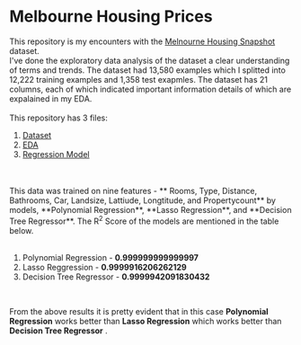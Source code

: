 # Melbourne Housing Prices
This repository is my encounters with the [Melnourne Housing Snapshot](https://www.kaggle.com/dansbecker/melbourne-housing-snapshot) dataset.<br>
I've done the exploratory data analysis of the dataset a clear understanding of terms and trends. The dataset had 13,580 examples which I splitted into 12,222 training examples and 1,358 test exapmles. The dataset has 21 columns, each of which indicated important information details of which are expalained in my EDA.<br>
<br>
This repository has 3 files:<br>
1. [Dataset](https://github.com/dochimekashiariri/Melbourne-Housing-Prices/blob/master/melb_data.csv)
2. [EDA](https://github.com/dochimekashiariri/Melbourne-Housing-Prices/blob/master/EDA.ipynb)
3. [Regression Model](https://github.com/dochimekashiariri/Melbourne-Housing-Prices/blob/master/Model.ipynb)
<br>
<br>
This data was trained on nine features - ** Rooms, Type, Distance, Bathrooms, Car, Landsize, Lattiude, Longtitude, and Propertycount** by models, **Polynomial Regression**, **Lasso Regression**, and **Decision Tree Regressor**. The R<sup>2</sup> Score of the models are mentioned in the table below.<br><br>

1. Polynomial Regression -  **0.999999999999997**    
2. Lasso Reggression - **0.9999916206262129** 
3. Decision Tree Regressor - **0.9999942091830432**   
<br>

From the above results it is pretty evident that in this case **Polynomial Regression** works better than **Lasso Regression** which works better than **Decision Tree Regressor** .<br> 

